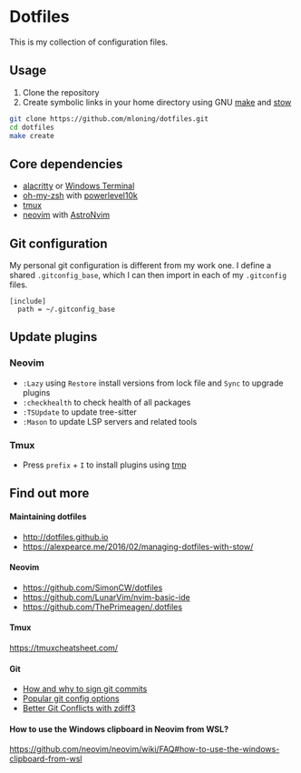 # Dotfiles

This is my collection of configuration files.

## Usage

1. Clone the repository
1. Create symbolic links in your home directory using GNU [make](https://www.gnu.org/software/make/manual/make.html) and [stow](https://www.gnu.org/software/stow/)

```bash
git clone https://github.com/mloning/dotfiles.git
cd dotfiles
make create
```

## Core dependencies

- [alacritty](https://alacritty.org) or [Windows Terminal](https://github.com/microsoft/terminal)
- [oh-my-zsh](https://ohmyz.sh) with [powerlevel10k](https://github.com/romkatv/powerlevel10k)
- [tmux](https://github.com/tmux/tmux)
- [neovim](https://neovim.io) with [AstroNvim](https://astronvim.com/)

## Git configuration

My personal git configuration is different from my work one.
I define a shared `.gitconfig_base`, which I can then import in each of my `.gitconfig` files.

```
[include]
  path = ~/.gitconfig_base
```

## Update plugins

### Neovim

- `:Lazy` using `Restore` install versions from lock file and `Sync` to upgrade plugins
- `:checkhealth` to check health of all packages
- `:TSUpdate` to update tree-sitter
- `:Mason` to update LSP servers and related tools

### Tmux

- Press `prefix` + `I` to install plugins using [tmp]

[tmp]: https://github.com/tmux-plugins/tpm

## Find out more

#### Maintaining dotfiles

- http://dotfiles.github.io
- https://alexpearce.me/2016/02/managing-dotfiles-with-stow/

#### Neovim

- https://github.com/SimonCW/dotfiles
- https://github.com/LunarVim/nvim-basic-ide
- https://github.com/ThePrimeagen/.dotfiles

#### Tmux

https://tmuxcheatsheet.com/

#### Git

- [How and why to sign git commits](https://withblue.ink/2020/05/17/how-and-why-to-sign-git-commits.html)
- [Popular git config options](https://jvns.ca/blog/2024/02/16/popular-git-config-options/)
- [Better Git Conflicts with zdiff3](https://ductile.systems/zdiff3/)

#### How to use the Windows clipboard in Neovim from WSL?

https://github.com/neovim/neovim/wiki/FAQ#how-to-use-the-windows-clipboard-from-wsl

